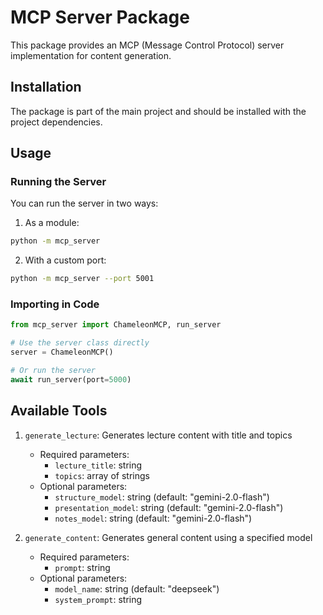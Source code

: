 # MCP Server Package

This package provides an MCP (Message Control Protocol) server implementation for content generation.

## Installation

The package is part of the main project and should be installed with the project dependencies.

## Usage

### Running the Server

You can run the server in two ways:

1. As a module:
```bash
python -m mcp_server
```

2. With a custom port:
```bash
python -m mcp_server --port 5001
```

### Importing in Code

```python
from mcp_server import ChameleonMCP, run_server

# Use the server class directly
server = ChameleonMCP()

# Or run the server
await run_server(port=5000)
```

## Available Tools

1. `generate_lecture`: Generates lecture content with title and topics
   - Required parameters:
     - `lecture_title`: string
     - `topics`: array of strings
   - Optional parameters:
     - `structure_model`: string (default: "gemini-2.0-flash")
     - `presentation_model`: string (default: "gemini-2.0-flash")
     - `notes_model`: string (default: "gemini-2.0-flash")

2. `generate_content`: Generates general content using a specified model
   - Required parameters:
     - `prompt`: string
   - Optional parameters:
     - `model_name`: string (default: "deepseek")
     - `system_prompt`: string 